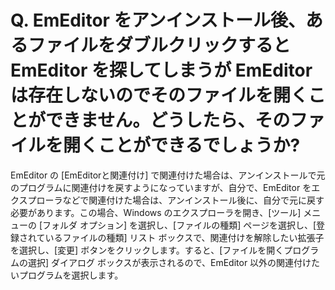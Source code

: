 # Q. EmEditor をアンインストール後、あるファイルをダブルクリックすると EmEditor を探してしまうが EmEditor は存在しないのでそのファイルを開くことができません。どうしたら、そのファイルを開くことができるでしょうか?

EmEditor の \[EmEditorと関連付け\]
で関連付けた場合は、アンインストールで元のプログラムに関連付けを戻すようになっていますが、自分で、EmEditor
をエクスプローラなどで関連付けた場合は、アンインストール後に、自分で元に戻す必要があります。この場合、Windows のエクスプローラを開き、\[ツール\]
メニューの \[フォルダ オプション\] を選択し、\[ファイルの種類\] ページを選択し、\[登録されているファイルの種類\] リスト
ボックスで、関連付けを解除したい拡張子を選択し、\[変更\] ボタンをクリックします。すると、\[ファイルを開くプログラムの選択\] ダイアログ
ボックスが表示されるので、EmEditor 以外の関連付けたいプログラムを選択します。
